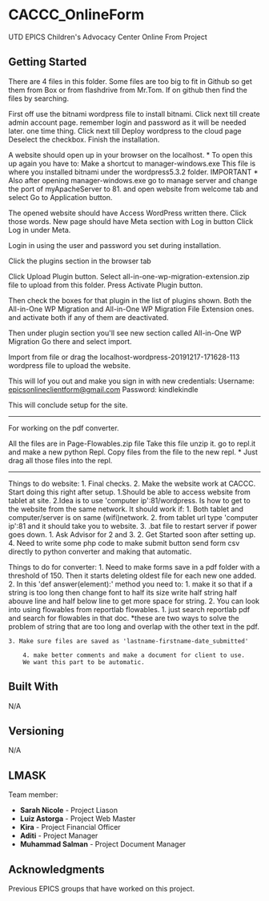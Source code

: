 # CACCC_OnlineForm
UTD EPICS Children's Advocacy Center Online From Project

## Getting Started

There are 4 files in this folder.
Some files are too big to fit in Github so get them from Box or from flashdrive from 
Mr.Tom.
If on github then find the files by searching.

First off use the bitnami wordpress file to install bitnami. 
	Click next till create admin account page.
		remember login and password as it will be needed later.
		one time thing.
	Click next till Deploy wordpress to the cloud page 
		Deselect the checkbox.
	Finish the installation.

A website should open up in your browser on the localhost.
	* To open this up again you have to:
		Make a shortcut to manager-windows.exe
		This file is where you installed bitnami under
		the wordpress5.3.2 folder.
	IMPORTANT
	* Also after opening manager-windows.exe go to manage server
	  and change the port of myApacheServer to 81. and open website
	  from welcome tab and select Go to Application button.
	  
The opened website should have Access WordPress written there.
	Click those words.
	New page should have Meta section with Log in button
	Click Log in under Meta.

Login in using the user and password you set during installation.

Click the plugins section in the browser tab 

Click Upload Plugin button.
	Select all-in-one-wp-migration-extension.zip file to upload
	from this folder.
	Press Activate Plugin button.

Then check the boxes for that plugin in the list of plugins shown.
	Both the All-in-One WP Migration and 
        All-in-One WP Migration File Extension ones.
	and activate both if any of them are deactivated.

Then under plugin section you'll see new section called All-in-One WP Migration
Go there and select import.

Import from file or drag the localhost-wordpress-20191217-171628-113 wordpress file
to upload the website.

This will lof you out and make you sign in with new credentials:
	Username: epicsonlineclientform@gmail.com
	Password: kindlekindle

This will conclude setup for the site.

-----------------------------------------------------------------------------------------

For working on the pdf converter.

All the files are in Page-Flowables.zip file
Take this file unzip it.
go to repl.it and make a new python Repl.
Copy files from the file to the new repl. 
	* Just drag all those files into the repl.

-----------------------------------------------------------------------------------------

Things to do website:
	1. Final checks.
	2. Make the website work at CACCC. Start doing this right after setup.
		1.Should be able to access website from tablet at site. 
		2.Idea is to use 'computer ip':81/wordpress. Is how to get to the website 
		from the same network. It should work if:
			1. Both tablet and computer/server is on same (wifi)network.
			2. from tablet url type 'computer ip':81 and it should take you to
			website.
	3. .bat file to restart server if power goes down.
		1. Ask Advisor for 2 and 3.
		2. Get Started soon after setting up.
	4. Need to write some php code to make submit button send form csv directly to 
	python converter and making that automatic.

Things to do for converter:
	1. Need to make forms save in a pdf folder with a threshold of 150. Then it starts
	deleting oldest file for each new one added.
	2. In this 'def answer(element):' method you need to:
		1. make it so that if a string is too long then change font to half its size
		   write half string half abouve line and half below line to get more space 
		   for string.
		2. You can look into using flowables from reportlab flowables.
			1. just search reportlab pdf and search for flowables in that doc.
		*these are two ways to solve the problem of string that are too long and 
		  overlap with the other text in the pdf.
		  
	3. Make sure files are saved as 'lastname-firstname-date_submitted'
	
        4. make better comments and make a document for client to use.
		We want this part to be automatic.
	


## Built With
N/A
## Versioning
N/A
## LMASK
Team member:
  * **Sarah Nicole**    - Project Liason
  * **Luiz Astorga**    - Project Web Master
  * **Kira**            - Project Financial Officer
  * **Aditi**           - Project Manager
  * **Muhammad Salman** - Project Document Manager

## Acknowledgments
Previous EPICS groups that have worked on this project.
